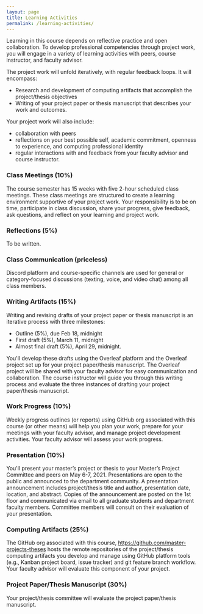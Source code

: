 ```yaml
---
layout: page
title: Learning Activities
permalink: /learning-activities/
---
```

Learning in this course depends on reflective practice and open collaboration. 
To develop professional competencies through project work, you will engage in 
a variety of learning activities with peers, course instructor, and faculty 
advisor. 

The project work will unfold iteratively, with regular feedback loops. It will 
encompass:
* Research and development of computing artifacts that accomplish the 
project/thesis objectives
* Writing of your project paper or thesis manuscript that describes your work 
and outcomes. 

Your project work will also include:
* collaboration with peers
* reflections on your best possible self, academic commitment, openness to 
experience, and computing professional identity
* regular interactions with and feedback from your faculty advisor and course 
instructor.

### Class Meetings (10%)
The course semester has 15 weeks with five 2-hour scheduled class meetings. 
These class meetings are structured to create a learning environment 
supportive of your project work. Your responsibility is to be on time, 
participate in class discussion, share your progress, give feedback, ask 
questions, and reflect on your learning and project work. 

### Reflections (5%)
To be written.

### Class Communication (priceless)
Discord platform and course-specific channels are used for general or 
category-focused discussions (texting, voice,  and video chat) among all class 
members. 

### Writing Artifacts (15%)
Writing and revising drafts of your project paper or thesis manuscript is an 
iterative process with three milestones:
* Outline (5%), due Feb 18, midnight
* First draft (5%), March 11, midnight
* Almost final draft (5%), April 29, midnight. 

You'll develop these drafts using the Overleaf platform and the Overleaf 
project set up for your project paper/thesis manuscript. The Overleaf project 
will be shared with your faculty advisor for easy communication and 
collaboration. The course instructor will guide you through this writing 
process and evaluate the three instances of drafting your project paper/thesis 
manuscript. 

### Work Progress (10%)
Weekly progress outlines (or reports) using GitHub org associated with this 
course (or other means) will help you plan your work, prepare for your 
meetings with your faculty advisor, and manage project development activities. 
Your faculty advisor will assess your work progress.

### Presentation (10%)
You'll present your master’s project or thesis to your Master’s Project 
Committee and peers on May 6-7, 2021. Presentations are open to the public and 
announced to the department community. A presentation announcement includes 
project/thesis title and author, presentation date, location, and abstract. 
Copies of the announcement are posted on the 1st floor and communicated via 
email to all graduate students and department faculty members. Committee 
members will consult on their evaluation of your presentation.

### Computing Artifacts (25%)
The GitHub org  associated with this course, <https://github.com/master-projects-theses> hosts the remote repositories of the project/thesis 
computing artifacts you develop and manage using GitHub platform tools (e.g., 
Kanban project board, issue tracker) and git feature branch workflow. Your 
faculty advisor will evaluate this component of your project. 

### Project Paper/Thesis Manuscript (30%)
Your project/thesis committee will evaluate the project paper/thesis 
manuscript. 
